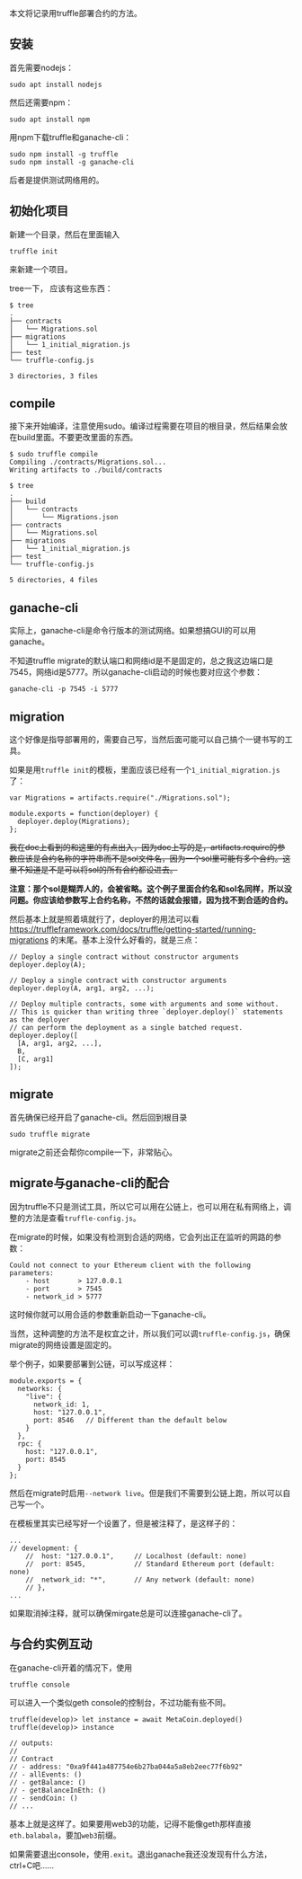 本文将记录用truffle部署合约的方法。

## 安装
首先需要nodejs：
```
sudo apt install nodejs
```

然后还需要npm：
```
sudo apt install npm
```

用npm下载truffle和ganache-cli：
```
sudo npm install -g truffle 
sudo npm install -g ganache-cli
```
后者是提供测试网络用的。

## 初始化项目
新建一个目录，然后在里面输入
```
truffle init
```
来新建一个项目。

tree一下， 应该有这些东西：
```
$ tree
.
├── contracts
│   └── Migrations.sol
├── migrations
│   └── 1_initial_migration.js
├── test
└── truffle-config.js

3 directories, 3 files
```

## compile
接下来开始编译，注意使用sudo。编译过程需要在项目的根目录，然后结果会放在build里面。不要更改里面的东西。
```
$ sudo truffle compile
Compiling ./contracts/Migrations.sol...
Writing artifacts to ./build/contracts

$ tree
.
├── build
│   └── contracts
│       └── Migrations.json
├── contracts
│   └── Migrations.sol
├── migrations
│   └── 1_initial_migration.js
├── test
└── truffle-config.js

5 directories, 4 files

```

## ganache-cli
实际上，ganache-cli是命令行版本的测试网络。如果想搞GUI的可以用ganache。

不知道truffle migrate的默认端口和网络id是不是固定的，总之我这边端口是7545，网络id是5777。所以ganache-cli启动的时候也要对应这个参数：
```
ganache-cli -p 7545 -i 5777
```

## migration
这个好像是指导部署用的，需要自己写，当然后面可能可以自己搞个一键书写的工具。

如果是用`truffle init`的模板，里面应该已经有一个`1_initial_migration.js`了：
```
var Migrations = artifacts.require("./Migrations.sol");

module.exports = function(deployer) {
  deployer.deploy(Migrations);
};
```

~~我在doc上看到的和这里的有点出入，因为doc上写的是，artifacts.require的参数应该是合约名称的字符串而不是sol文件名，因为一个sol里可能有多个合约。这里不知道是不是可以将sol的所有合约都设进去。~~

**注意：那个sol是糊弄人的，会被省略。这个例子里面合约名和sol名同样，所以没问题。你应该给参数写上合约名称，不然的话就会报错，因为找不到合适的合约。**

然后基本上就是照着填就行了，deployer的用法可以看 https://truffleframework.com/docs/truffle/getting-started/running-migrations 的末尾。基本上没什么好看的，就是三点：
```
// Deploy a single contract without constructor arguments
deployer.deploy(A);

// Deploy a single contract with constructor arguments
deployer.deploy(A, arg1, arg2, ...);

// Deploy multiple contracts, some with arguments and some without.
// This is quicker than writing three `deployer.deploy()` statements as the deployer
// can perform the deployment as a single batched request.
deployer.deploy([
  [A, arg1, arg2, ...],
  B,
  [C, arg1]
]);
```

## migrate
首先确保已经开启了ganache-cli。然后回到根目录
```
sudo truffle migrate
```
migrate之前还会帮你compile一下，非常贴心。

## migrate与ganache-cli的配合
因为truffle不只是测试工具，所以它可以用在公链上，也可以用在私有网络上，调整的方法是查看`truffle-config.js`。

在migrate的时候，如果没有检测到合适的网络，它会列出正在监听的网路的参数：
```
Could not connect to your Ethereum client with the following parameters:
    - host       > 127.0.0.1
    - port       > 7545
    - network_id > 5777
```

这时候你就可以用合适的参数重新启动一下ganache-cli。

当然，这种调整的方法不是权宜之计，所以我们可以调`truffle-config.js`，确保migrate的网络设置是固定的。

举个例子，如果要部署到公链，可以写成这样：
```
module.exports = {
  networks: {
    "live": {
      network_id: 1,
      host: "127.0.0.1",
      port: 8546   // Different than the default below
    }
  },
  rpc: {
    host: "127.0.0.1",
    port: 8545
  }
};
```

然后在migrate时启用`--network live`。但是我们不需要到公链上跑，所以可以自己写一个。

在模板里其实已经写好一个设置了，但是被注释了，是这样子的：
```
...
// development: {
    //  host: "127.0.0.1",     // Localhost (default: none)
    //  port: 8545,            // Standard Ethereum port (default: none)
    //  network_id: "*",       // Any network (default: none)
    // },
...
```
如果取消掉注释，就可以确保mirgate总是可以连接ganache-cli了。

## 与合约实例互动
在ganache-cli开着的情况下，使用
```
truffle console
```
可以进入一个类似geth console的控制台，不过功能有些不同。

```
truffle(develop)> let instance = await MetaCoin.deployed()
truffle(develop)> instance

// outputs:
//
// Contract
// - address: "0xa9f441a487754e6b27ba044a5a8eb2eec77f6b92"
// - allEvents: ()
// - getBalance: ()
// - getBalanceInEth: ()
// - sendCoin: ()
// ...
```

基本上就是这样了。如果要用web3的功能，记得不能像geth那样直接`eth.balabala`，要加`web3`前缀。

如果需要退出console，使用`.exit`。退出ganache我还没发现有什么方法，ctrl+C吧……
